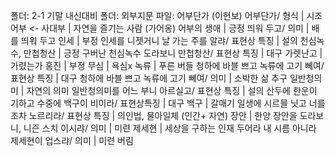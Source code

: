 폴더: 2-1 기말 내신대비
폴더: 외부지문
파일: 어부단가 (이현보)
​
어부단가/ 형식				| 시조
어부 <- 사대부				| 자연을 즐기는 사람 (가어옹)
어부의 생애				| 긍정
띄워 두고/ 의미				| 배를 띄워 두고
인세				| 부정
인세를 니젯거니 날 가는 주를 알랴/ 표현상 특징				| 설의
천심녹수, 만첩청산				| 긍정
구버난 천심녹수 도라보니 만첩청산/ 표현상 특징				| 대구
가렛난고				| 가렸는가
홍진				| 부정
무심				| 욕심x
녹류				| 푸른 버들
청하에 바블 쁘고 녹류에 고기 뻬여/ 표현상 특징				| 대구
청하에 바블 쁘고 녹류에 고기 뻬여/ 의미				| 소박한 삶 추구
일반청의미				| 자연의 의미
일반청의미를 어느 부니 아르실고/ 표현상 특징				| 설의
산두에 한운이 기하고 수중에 백구이 비이라/ 표현상특징				| 대구
백구				| 갈매기
일생에 시르믈 닛고 너를 조차 노르리라/ 표현상 특징				| 의인법, 물아일체 (인간+ 자연)
장안				| 한양
장안을 도라보니, 니즌 스치 이시랴/ 의미				| 미련
제세현				| 세상을 구하는 인재
두어라 내 시름 아니라 제세현이 업스랴/ 의미				| 미련 버림
​
